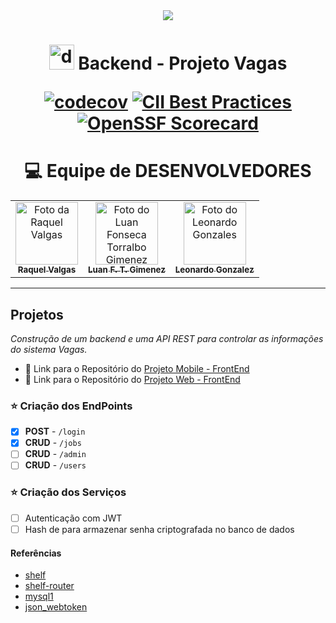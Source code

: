 <center>

<img src="https://avatars.githubusercontent.com/u/100527785?s=200&v=4">
<h1> <img src="https://camo.githubusercontent.com/d54cb8a71c6e700018b4d1390e6178d544f5713b618cb11e3d9513640a82d0c9/68747470733a2f2f7777772e766563746f726c6f676f2e7a6f6e652f6c6f676f732f646172746c616e672f646172746c616e672d69636f6e2e737667" alt="dart" width="40" height="40" data-canonical-src="https://www.vectorlogo.zone/logos/dartlang/dartlang-icon.svg" style="max-width: 100%;"> Backend - Projeto Vagas

[![codecov](https://codecov.io/gh/flutter/flutter/branch/master/graph/badge.svg?token=11yDrJU2M2)](https://codecov.io/gh/flutter/flutter)
[![CII Best Practices](https://bestpractices.coreinfrastructure.org/projects/5631/badge)](https://bestpractices.coreinfrastructure.org/projects/5631)
[![OpenSSF Scorecard](https://api.securityscorecards.dev/projects/github.com/flutter/flutter/badge)](https://deps.dev/project/github/flutter%2Fflutter)

</center>

<div align="center">

# :computer:  Equipe de DESENVOLVEDORES

</div>

<table align="center">
  <tr>
    <td align="center">
      <a href="https://github.com/RaquelValgas">
        <img src="https://avatars.githubusercontent.com/u/75491785?v=4" width="100px;" alt="Foto da Raquel Valgas"/><br>
        <sub>
          <b>Raquel Valgas</b>
        </sub>
      </a>
    </td>
    <td align="center">
      <a href="https://github.com/Luanftg">
        <img src="https://avatars.githubusercontent.com/u/51548623?v=4" width="100px;" alt="Foto do Luan Fonseca Torralbo Gimenez"/><br>
        <sub>
          <b>Luan F. T. Gimenez</b>
        </sub>
      </a>
    </td>
    <td align="center">
      <a href="https://github.com/leozero3">
        <img src="https://avatars.githubusercontent.com/u/59115521?v=4" width="100px;" alt="Foto do Leonardo Gonzales"/><br>
        <sub>
          <b>Leonardo Gonzalez</b>
        </sub>
      </a>
    </td>
    </tr>
</table>

<hr>

## Projetos

 *Construção de um backend e uma API REST para controlar as informações do sistema Vagas.*

- :link: Link para o Repositório do [Projeto Mobile - FrontEnd](https://github.com/elite37oficial/VAGAS_FLUTTER_MOBILE)
- :link: Link para o Repositório do [Projeto Web - FrontEnd](https://github.com/elite37oficial/VAGAS_FLUTTER_WEB)

### :star: Criação dos EndPoints

- [x] **POST** - `/login`
- [x] **CRUD** - `/jobs`
- [ ] **CRUD** - `/admin`
- [ ] **CRUD** - `/users`

### :star: Criação dos Serviços

- [ ] Autenticação com JWT
- [ ] Hash de para armazenar senha criptografada no banco de dados

#### Referências

- [shelf](https://pub.dev/packages/shelf)
- [shelf-router](https://pub.dev/packages/shelf_router)
- [mysql1](https://pub.dev/packages/mysql1)
- [json_webtoken](https://pub.dev/packages/dart_jsonwebtoken)
